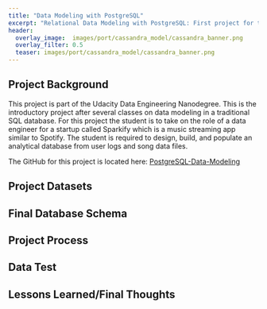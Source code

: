 ```yaml
---
title: "Data Modeling with PostgreSQL"
excerpt: "Relational Data Modeling with PostgreSQL: First project for the Udacity Data Engineering Nanodegree."
header:
  overlay_image:  images/port/cassandra_model/cassandra_banner.png
  overlay_filter: 0.5
  teaser: images/port/cassandra_model/cassandra_banner.png
---
```


<h2> Project Background </h2>
This project is part of the Udacity Data Engineering Nanodegree.  This is the introductory project after several classes on data modeling in a traditional SQL database.  For this project the student is to take on the role of a data engineer for a startup called Sparkify which is a music streaming app similar to Spotify.  The student is required to design, build, and populate an analytical database from user logs and song data files.  

The GitHub for this project is located here: [PostgreSQL-Data-Modeling](https://github.com/tvanpat/data-modeling-with-apache-cassandra)

<h2> Project Datasets </h2>



<h2> Final Database Schema </h2>


<h2> Project Process </h2>



<h2> Data Test </h2>


<h2> Lessons Learned/Final Thoughts </h2>
